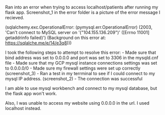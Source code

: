 Ran into an error when trying to access localhost/patients after running my flask app. Screenshot_1 in the error folder is a picture of the error message I recieved. 

(sqlalchemy.exc.OperationalError: (pymysql.err.OperationalError) (2003, 'Can\'t connect to MySQL server on \'("104.155.136.209")\' ([Errno 11001] getaddrinfo failed)')
(Background on this error at: https://sqlalche.me/e/14/e3q8)))

I took the following steps to attempt to resolve this error:
    - Made sure that bind address was set to 0.0.0.0 and port was set to 3306 in the mysqld.cnf file
    - Made sure that my GCP mysql instance connections settings was set to 0.0.0.0/0
    - Made sure my firewall settings were set up correctly (screenshot_3)
    - Ran a test in my terrminal to see if I could connect to my mysql IP address. (screenshot_2)
        - The connection was successful

I am able to use mysql workbench and connect to my mysql database, but the flask app won't work.

Also, I was unable to access my website using 0.0.0.0 in the url. I used localhost instead. 